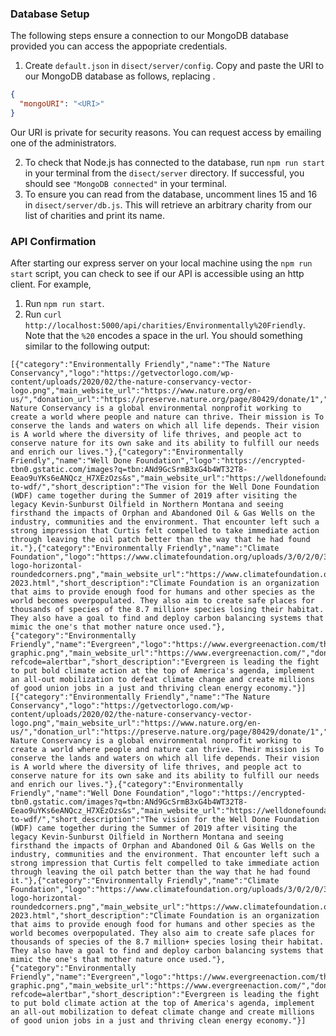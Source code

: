### Database Setup ###
The following steps ensure a connection to our MongoDB database provided you can access the appopriate credentials.
1. Create `default.json` in `disect/server/config`. Copy and paste the URI to our MongoDB database as follows, replacing <URI>.
```json
{
  "mongoURI": "<URI>"
}
```
Our URI is private for security reasons. You can request access by emailing one of the administrators.
  
2. To check that Node.js has connected to the database, run `npm run start` in your terminal from the `disect/server` directory. If successful, you should see `"MongoDB connected"` in your terminal. 
3. To ensure you can read from the database, uncomment lines 15 and 16 in `disect/server/db.js`. This will retrieve an arbitrary charity from our list of charities and print its name.
  
### API Confirmation ###
After starting our express server on your local machine using the `npm run start` script, you can check to see if our API is accessible using an http client. For example,
  1. Run `npm run start`. 
  2. Run `curl http://localhost:5000/api/charities/Environmentally%20Friendly`. Note that the `%20` encodes a space in the url. You should something similar to the following output:
  ```
  [{"category":"Environmentally Friendly","name":"The Nature Conservancy","logo":"https://getvectorlogo.com/wp-content/uploads/2020/02/the-nature-conservancy-vector-logo.png","main_website_url":"https://www.nature.org/en-us/","donation_url":"https://preserve.nature.org/page/80429/donate/1","short_description":"The Nature Conservancy is a global environmental nonprofit working to create a world where people and nature can thrive. Their mission is To conserve the lands and waters on which all life depends. Their vision is A world where the diversity of life thrives, and people act to conserve nature for its own sake and its ability to fulfill our needs and enrich our lives."},{"category":"Environmentally Friendly","name":"Well Done Foundation","logo":"https://encrypted-tbn0.gstatic.com/images?q=tbn:ANd9GcSrmB3xG4b4WT32T8-Eeao9uYKs6eANQcz_H7XEzOzs&s","main_website_url":"https://welldonefoundation.org/","donation_url":"https://welldonefoundation.org/donate-to-wdf/","short_description":"The vision for the Well Done Foundation (WDF) came together during the Summer of 2019 after visiting the legacy Kevin-Sunburst Oilfield in Northern Montana and seeing firsthand the impacts of Orphan and Abandoned Oil & Gas Wells on the industry, communities and the environment. That encounter left such a strong impression that Curtis felt compelled to take immediate action through leaving the oil patch better than the way that he had found it."},{"category":"Environmentally Friendly","name":"Climate Foundation","logo":"https://www.climatefoundation.org/uploads/3/0/2/0/30209783/cf-logo-horizontal-roundedcorners.png","main_website_url":"https://www.climatefoundation.org/","donation_url":"https://www.climatefoundation.org/donate-2023.html","short_description":"Climate Foundation is an organization that aims to provide enough food for humans and other species as the world becomes overpopulated. They also aim to create safe places for thousands of species of the 8.7 million+ species losing their habitat.​ They also have a goal to find and deploy carbon balancing systems that mimic the one's that mother nature once used."},{"category":"Environmentally Friendly","name":"Evergreen","logo":"https://www.evergreenaction.com/theme/img/share-graphic.png","main_website_url":"https://www.evergreenaction.com/","donation_url":"https://secure.actblue.com/donate/evergreenaction?refcode=alertbar","short_description":"Evergreen is leading the fight to put bold climate action at the top of America's agenda, implement an all-out mobilization to defeat climate change and create millions of good union jobs in a just and thriving clean energy economy."}][{"category":"Environmentally Friendly","name":"The Nature Conservancy","logo":"https://getvectorlogo.com/wp-content/uploads/2020/02/the-nature-conservancy-vector-logo.png","main_website_url":"https://www.nature.org/en-us/","donation_url":"https://preserve.nature.org/page/80429/donate/1","short_description":"The Nature Conservancy is a global environmental nonprofit working to create a world where people and nature can thrive. Their mission is To conserve the lands and waters on which all life depends. Their vision is A world where the diversity of life thrives, and people act to conserve nature for its own sake and its ability to fulfill our needs and enrich our lives."},{"category":"Environmentally Friendly","name":"Well Done Foundation","logo":"https://encrypted-tbn0.gstatic.com/images?q=tbn:ANd9GcSrmB3xG4b4WT32T8-Eeao9uYKs6eANQcz_H7XEzOzs&s","main_website_url":"https://welldonefoundation.org/","donation_url":"https://welldonefoundation.org/donate-to-wdf/","short_description":"The vision for the Well Done Foundation (WDF) came together during the Summer of 2019 after visiting the legacy Kevin-Sunburst Oilfield in Northern Montana and seeing firsthand the impacts of Orphan and Abandoned Oil & Gas Wells on the industry, communities and the environment. That encounter left such a strong impression that Curtis felt compelled to take immediate action through leaving the oil patch better than the way that he had found it."},{"category":"Environmentally Friendly","name":"Climate Foundation","logo":"https://www.climatefoundation.org/uploads/3/0/2/0/30209783/cf-logo-horizontal-roundedcorners.png","main_website_url":"https://www.climatefoundation.org/","donation_url":"https://www.climatefoundation.org/donate-2023.html","short_description":"Climate Foundation is an organization that aims to provide enough food for humans and other species as the world becomes overpopulated. They also aim to create safe places for thousands of species of the 8.7 million+ species losing their habitat.​ They also have a goal to find and deploy carbon balancing systems that mimic the one's that mother nature once used."},{"category":"Environmentally Friendly","name":"Evergreen","logo":"https://www.evergreenaction.com/theme/img/share-graphic.png","main_website_url":"https://www.evergreenaction.com/","donation_url":"https://secure.actblue.com/donate/evergreenaction?refcode=alertbar","short_description":"Evergreen is leading the fight to put bold climate action at the top of America's agenda, implement an all-out mobilization to defeat climate change and create millions of good union jobs in a just and thriving clean energy economy."}]
  ```
 
